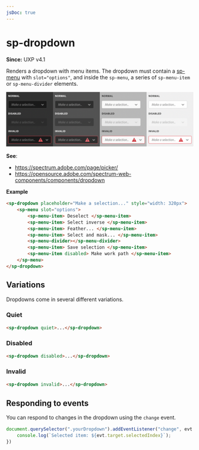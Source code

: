 ```yaml
---
jsDoc: true
---
```

# sp-dropdown

**Since:** UXP v4.1

Renders a dropdown with menu items. The dropdown must contain a [sp-menu](/api-ref/reference-spectrum/User%20Interface/sp-menu/) with `slot="options"`, and inside the `sp-menu`, a series of `sp-menu-item` or `sp-menu-divider` elements.

![Dropdowns](../assets/sp-dropdown.png)

**See**:
- https://spectrum.adobe.com/page/picker/
- https://opensource.adobe.com/spectrum-web-components/components/dropdown

**Example**

```html
<sp-dropdown placeholder="Make a selection..." style="width: 320px">
    <sp-menu slot="options">
        <sp-menu-item> Deselect </sp-menu-item>
        <sp-menu-item> Select inverse </sp-menu-item>
        <sp-menu-item> Feather... </sp-menu-item>
        <sp-menu-item> Select and mask... </sp-menu-item>
        <sp-menu-divider></sp-menu-divider>
        <sp-menu-item> Save selection </sp-menu-item>
        <sp-menu-item disabled> Make work path </sp-menu-item>
    </sp-menu>
</sp-dropdown>
```

## Variations

Dropdowns come in several different variations.

### Quiet

```html
<sp-dropdown quiet>...</sp-dropdown>
```

### Disabled

```html
<sp-dropdown disabled>...</sp-dropdown>
```

### Invalid

```html
<sp-dropdown invalid>...</sp-dropdown>
```

## Responding to events

You can respond to changes in the dropdown using the `change` event.

```js
document.querySelector(".yourDropdown").addEventListener("change", evt => {
    console.log(`Selected item: ${evt.target.selectedIndex}`);
})
```

